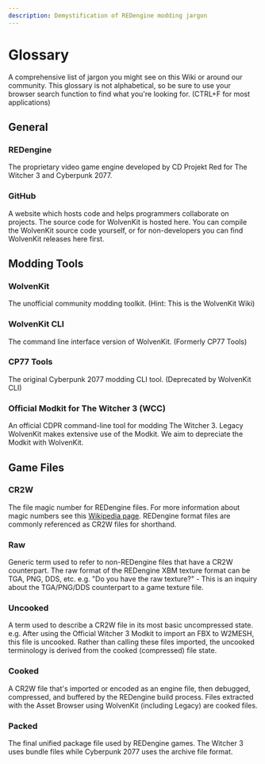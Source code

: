```yaml
---
description: Demystification of REDengine modding jargon
---
```


# Glossary

A comprehensive list of jargon you might see on this Wiki or around our community. This glossary is not alphabetical, so be sure to use your browser search function to find what you're looking for. (CTRL+F for most applications)

## General

### REDengine

&#x20;The proprietary video game engine developed by CD Projekt Red for The Witcher 3 and Cyberpunk 2077.

### GitHub

&#x20;A website which hosts code and helps programmers collaborate on projects. The source code for WolvenKit is hosted here. You can compile the WolvenKit source code yourself, or for non-developers you can find WolvenKit releases here first.

## Modding Tools

### WolvenKit

The unofficial community modding toolkit. (Hint: This is the WolvenKit Wiki)

### WolvenKit CLI

The command line interface version of WolvenKit. (Formerly CP77 Tools)

### CP77 Tools

The original Cyberpunk 2077 modding CLI tool. (Deprecated by WolvenKit CLI)

### Official Modkit for The Witcher 3 (WCC)

An official CDPR command-line tool for modding The Witcher 3. Legacy WolvenKit makes extensive use of the Modkit. We aim to depreciate the Modkit with WolvenKit.

## Game Files

### CR2W

The file magic number for REDengine files. For more information about magic numbers see this [Wikipedia page](https://en.wikipedia.org/wiki/List\_of\_file\_signatures). REDengine format files are commonly referenced as CR2W files for shorthand.

### Raw

Generic term used to refer to non-REDengine files that have a CR2W counterpart. The raw format of the REDengine XBM texture format can be TGA, PNG, DDS, etc. e.g. "Do you have the raw texture?" - This is an inquiry about the TGA/PNG/DDS counterpart to a game texture file.

### Uncooked

A term used to describe a CR2W file in its most basic uncompressed state.\
e.g. After using the Official Witcher 3 Modkit to import an FBX to W2MESH, this file is uncooked. Rather than calling these files imported, the uncooked terminology is derived from the cooked (compressed) file state.

### Cooked

A CR2W file that's imported or encoded as an engine file, then debugged, compressed, and buffered by the REDengine build process. Files extracted with the Asset Browser using WolvenKit (including Legacy) are cooked files.

### Packed

The final unified package file used by REDengine games. The Witcher 3 uses bundle files while Cyberpunk 2077 uses the archive file format.
